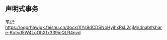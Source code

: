 ## 声明式事务

笔记: https://oqprhawigk.feishu.cn/docx/XYs9dCDSNoHyjhxRsL2cjMn4nab#share-Kxtvd5W4LoOhXfx339icQLR4nvd